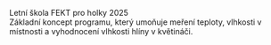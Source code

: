 Letní škola FEKT pro holky 2025</BR>
Základní koncept programu, který umoňuje meření teploty, vlhkosti v místnosti a vyhodnocení vlhkosti hlíny v květináči.</BR>
